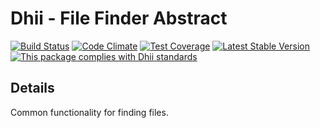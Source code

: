 # Dhii - File Finder Abstract

[![Build Status](https://travis-ci.org/Dhii/file-finder-abstract.svg?branch=develop)](https://travis-ci.org/Dhii/file-finder-abstract)
[![Code Climate](https://codeclimate.com/github/Dhii/file-finder-abstract/badges/gpa.svg)](https://codeclimate.com/github/Dhii/file-finder-abstract)
[![Test Coverage](https://codeclimate.com/github/Dhii/file-finder-abstract/badges/coverage.svg)](https://codeclimate.com/github/Dhii/file-finder-abstract/coverage)
[![Latest Stable Version](https://poser.pugx.org/dhii/file-finder-abstract/version)](https://packagist.org/packages/dhii/file-finder-abstract)
[![This package complies with Dhii standards](https://img.shields.io/badge/Dhii-Compliant-green.svg?style=flat-square)][Dhii]

## Details
Common functionality for finding files.

[Dhii]: https://github.com/Dhii/dhii
